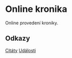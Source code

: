 # Online kronika
Online provedení kroniky.

## Odkazy
[Citáty](https://github.com/PanJohnny/gymlit-18g/tree/main/public/catchphrases)
[Události](https://github.com/PanJohnny/gymlit-18g/tree/main/src/pages/events)